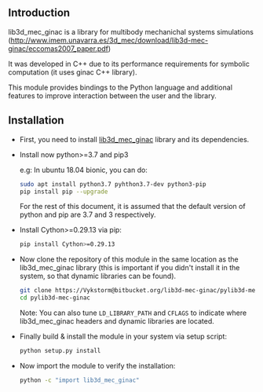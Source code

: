 
## Introduction

lib3d_mec_ginac is a library for multibody mechanichal systems simulations (http://www.imem.unavarra.es/3d_mec/download/lib3d-mec-ginac/eccomas2007_paper.pdf)

It was developed in C++ due to its performance requirements for symbolic computation (it uses ginac C++ library).

This module provides bindings to the Python language and additional features to improve interaction between the user and the library.


## Installation

- First, you need to install [lib3d_mec_ginac](https://bitbucket.org/lib3d-mec-ginac/lib3d-mec-ginac/src/master/) library and its dependencies.

- Install now python>=3.7 and pip3

    e.g: In ubuntu 18.04 bionic, you can do:
    ```bash
    sudo apt install python3.7 pyhthon3.7-dev python3-pip
    pip install pip --upgrade
    ```
    For the rest of this document, it is assumed that the default version of python and pip are 3.7 and 3 respectively.

- Install Cython>=0.29.13 via pip:
    ```bash
    pip install Cython>=0.29.13
    ```


- Now clone the repository of this module in the same location as the lib3d_mec_ginac library (this is important if you didn't install it in the system, so that dynamic libraries can be found).
    ```bash
    git clone https://Vykstorm@bitbucket.org/lib3d-mec-ginac/pylib3d-mec-ginac.git
    cd pylib3d-mec-ginac
    ```
    Note: You can also tune ```LD_LIBRARY_PATH``` and ```CFLAGS``` to indicate where lib3d_mec_ginac headers and dynamic libraries are located.


- Finally build & install the module in your system via setup script:
    ```bash
    python setup.py install
    ```

- Now import the module to verify the installation:
    ```bash
    python -c "import lib3d_mec_ginac"
    ```
